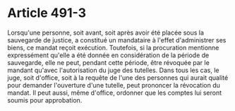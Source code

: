 # Article 491-3

Lorsqu'une personne, soit avant, soit après avoir été placée sous la sauvegarde de justice, a constitué un mandataire à l'effet d'administrer ses biens, ce mandat reçoit exécution.   Toutefois, si la procuration mentionne expressément qu'elle a été donnée en considération de la période de sauvegarde, elle ne peut, pendant cette période, être révoquée par le mandant qu'avec l'autorisation du juge des tutelles.   Dans tous les cas, le juge, soit d'office, soit à la requête de l'une des personnes qui aurait qualité pour demander l'ouverture d'une tutelle, peut prononcer la révocation du mandat.   Il peut aussi, même d'office, ordonner que les comptes lui seront soumis pour approbation.